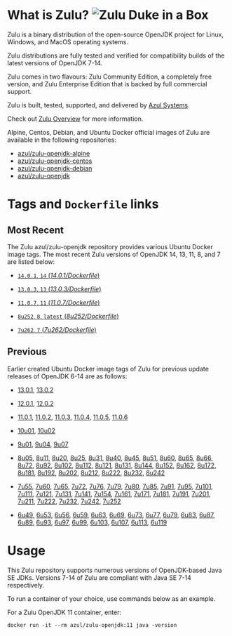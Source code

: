 What is Zulu? ![Zulu Duke in a Box][1]
======================================

Zulu is a binary distribution of the open-source OpenJDK project for Linux, Windows, and MacOS operating systems.

Zulu distributions are fully tested and verified for compatibility builds of the latest versions of OpenJDK 7-14.

Zulu comes in two flavours: Zulu Community Edition, a completely free version, and Zulu Enterprise Edition that is backed by full commercial support.

Zulu is built, tested, supported, and delivered by [Azul Systems][2].

Check out [Zulu Overview][3] for more information.

Alpine, Centos, Debian, and Ubuntu Docker official images of Zulu are available in the following repositories:

  * [azul/zulu-openjdk-alpine][4]
  * [azul/zulu-openjdk-centos][5]
  * [azul/zulu-openjdk-debian][6]
  * [azul/zulu-openjdk][7]

Tags and `Dockerfile` links
===========================

Most Recent
-----------

The Zulu azul/zulu-openjdk repository provides various Ubuntu Docker image tags. The most recent Zulu versions of OpenJDK 14, 13, 11, 8, and 7 are listed below:

 * [`14.0.1`, `14` (*14.0.1/Dockerfile*)][102]

 * [`13.0.3`, `13` (*13.0.3/Dockerfile*)][99]

 * [`11.0.7`, `11` (*11.0.7/Dockerfile*)][90]

 * [`8u252`, `8`, `latest` (*8u252/Dockerfile*)][56]

 * [`7u262`, `7` (*7u262/Dockerfile*)][29]

Previous
--------

Earlier created Ubuntu Docker image tags of Zulu for previous update releases of OpenJDK 6-14 are as follows:

* [13.0.1][100], [13.0.2][101]

* [12.0.1][97], [12.0.2][98]

* [11.0.1][91], [11.0.2][92], [11.0.3][93], [11.0.4][94], [11.0.5][95], [11.0.6][96]

* [10u01][88], [10u02][89]

* [9u01][85], [9u04][86], [9u07][87]

* [8u05][57], [8u11][58], [8u20][59], [8u25][60], [8u31][61], [8u40][62], [8u45][63], [8u51][64], [8u60][65], [8u65][66], [8u66][67], [8u72][68], [8u92][69], [8u102][70], [8u112][71], [8u121][72], [8u131][73], [8u144][74], [8u152][75], [8u162][76], [8u172][77], [8u181][78], [8u192][79], [8u202][80], [8u212][81], [8u222][82], [8u232][83], [8u242][84]

* [7u55][30], [7u60][31], [7u65][32], [7u72][33], [7u76][34], [7u79][35], [7u80][36], [7u85][37], [7u91][38], [7u95][39], [7u101][40], [7u111][41], [7u121][42], [7u131][43], [7u141][44], [7u154][45], [7u161][46], [7u171][47], [7u181][48], [7u191][49], [7u201][50], [7u211][51], [7u222][52], [7u232][53], [7u242][54], [7u252][55]

* [6u49][10], [6u53][11], [6u56][12], [6u59][13], [6u63][14], [6u69][15], [6u73][16], [6u77][17], [6u79][18], [6u83][19], [6u87][20], [6u89][21], [6u93][22], [6u97][23], [6u99][24], [6u103][25], [6u107][26], [6u113][27], [6u119][28]

Usage
=====

This Zulu repository supports numerous versions of OpenJDK-based Java SE JDKs. Versions 7-14 of Zulu are compliant with Java SE 7-14 respectively.

To run a container of your choice, use commands below as an example.

For a Zulu OpenJDK 11 container, enter:

    docker run -it --rm azul/zulu-openjdk:11 java -version

  [1]: https://www.azul.com/files/ZuluDocker60.gif
  [2]: https://www.azul.com/
  [3]: https://www.azul.com/products/zulu-community/
  [4]: https://hub.docker.com/r/azul/zulu-openjdk-alpine
  [5]: https://hub.docker.com/r/azul/zulu-openjdk-centos
  [6]: https://hub.docker.com/r/azul/zulu-openjdk-debian
  [7]: https://hub.docker.com/r/azul/zulu-openjdk

  [10]: https://github.com/zulu-openjdk/zulu-openjdk/blob/master/6u49-6.4.0.6/Dockerfile
  [11]: https://github.com/zulu-openjdk/zulu-openjdk/blob/master/6u53-6.5.0.2/Dockerfile
  [12]: https://github.com/zulu-openjdk/zulu-openjdk/blob/master/6u56-6.6.0.1/Dockerfile
  [13]: https://github.com/zulu-openjdk/zulu-openjdk/blob/master/6u59-6.7.0.2/Dockerfile
  [14]: https://github.com/zulu-openjdk/zulu-openjdk/blob/master/6u63-6.8.0.1/Dockerfile
  [15]: https://github.com/zulu-openjdk/zulu-openjdk/blob/master/6u69-6.9.0.3/Dockerfile
  [16]: https://github.com/zulu-openjdk/zulu-openjdk/blob/master/6u73-6.10.0.3/Dockerfile
  [17]: https://github.com/zulu-openjdk/zulu-openjdk/blob/master/6u77-6.11.0.2/Dockerfile
  [18]: https://github.com/zulu-openjdk/zulu-openjdk/blob/master/6u79-6.12.0.2/Dockerfile
  [19]: https://github.com/zulu-openjdk/zulu-openjdk/blob/master/6u83-6.13.0.3/Dockerfile
  [20]: https://github.com/zulu-openjdk/zulu-openjdk/blob/master/6u87-6.14.0.1/Dockerfile
  [21]: https://github.com/zulu-openjdk/zulu-openjdk/blob/master/6u89-6.15.0.1/Dockerfile
  [22]: https://github.com/zulu-openjdk/zulu-openjdk/blob/master/6u93-6.16.0.1/Dockerfile
  [23]: https://github.com/zulu-openjdk/zulu-openjdk/blob/master/6u97-6.17.0.1/Dockerfile
  [24]: https://github.com/zulu-openjdk/zulu-openjdk/blob/master/6u99-6.18.0.3/Dockerfile
  [25]: https://github.com/zulu-openjdk/zulu-openjdk/blob/master/6u103-6.19.0.1/Dockerfile
  [26]: https://github.com/zulu-openjdk/zulu-openjdk/blob/master/6u107-6.20.0.1/Dockerfile
  [27]: https://github.com/zulu-openjdk/zulu-openjdk/blob/master/6u113-6.21.0.3/Dockerfile
  [28]: https://github.com/zulu-openjdk/zulu-openjdk/blob/master/6u119-6.22.0.3/Dockerfile
  [29]: https://github.com/zulu-openjdk/zulu-openjdk/blob/master/7u262-7.38.0.11/Dockerfile
  [30]: https://github.com/zulu-openjdk/zulu-openjdk/blob/master/7u55-7.4.0.5/Dockerfile
  [31]: https://github.com/zulu-openjdk/zulu-openjdk/blob/master/7u60-7.5.0.1/Dockerfile
  [32]: https://github.com/zulu-openjdk/zulu-openjdk/blob/master/7u65-7.6.0.1/Dockerfile
  [33]: https://github.com/zulu-openjdk/zulu-openjdk/blob/master/7u72-7.7.0.1/Dockerfile
  [34]: https://github.com/zulu-openjdk/zulu-openjdk/blob/master/7u76-7.8.0.3/Dockerfile
  [35]: https://github.com/zulu-openjdk/zulu-openjdk/blob/master/7u79-7.9.0.2/Dockerfile
  [36]: https://github.com/zulu-openjdk/zulu-openjdk/blob/master/7u80-7.10.0.1/Dockerfile
  [37]: https://github.com/zulu-openjdk/zulu-openjdk/blob/master/7u85-7.11.0.3/Dockerfile
  [38]: https://github.com/zulu-openjdk/zulu-openjdk/blob/master/7u91-7.12.0.3/Dockerfile
  [39]: https://github.com/zulu-openjdk/zulu-openjdk/blob/master/7u95-7.13.0.1/Dockerfile
  [40]: https://github.com/zulu-openjdk/zulu-openjdk/blob/master/7u101-7.14.0.5/Dockerfile
  [41]: https://github.com/zulu-openjdk/zulu-openjdk/blob/master/7u111-7.15.0.1/Dockerfile
  [42]: https://github.com/zulu-openjdk/zulu-openjdk/blob/master/7u121-7.16.0.1/Dockerfile
  [43]: https://github.com/zulu-openjdk/zulu-openjdk/blob/master/7u131-7.17.0.5/Dockerfile
  [44]: https://github.com/zulu-openjdk/zulu-openjdk/blob/master/7u141-7.18.0.3/Dockerfile
  [45]: https://github.com/zulu-openjdk/zulu-openjdk/blob/master/7u154-7.20.0.3/Dockerfile
  [46]: https://github.com/zulu-openjdk/zulu-openjdk/blob/master/7u161-7.21.0.3/Dockerfile
  [47]: https://github.com/zulu-openjdk/zulu-openjdk/blob/master/7u171-7.22.0.3/Dockerfile
  [48]: https://github.com/zulu-openjdk/zulu-openjdk/blob/master/7u181-7.23.0.1/Dockerfile
  [49]: https://github.com/zulu-openjdk/zulu-openjdk/blob/master/7u191-7.24.0.1/Dockerfile
  [50]: https://github.com/zulu-openjdk/zulu-openjdk/blob/master/7u201-7.25.0.5/Dockerfile
  [51]: https://github.com/zulu-openjdk/zulu-openjdk/blob/master/7u211-7.27.0.1/Dockerfile
  [52]: https://github.com/zulu-openjdk/zulu-openjdk/blob/master/7u222-7.29.0.5/Dockerfile
  [53]: https://github.com/zulu-openjdk/zulu-openjdk/blob/master/7u232-7.31.0.5/Dockerfile
  [54]: https://github.com/zulu-openjdk/zulu-openjdk/blob/master/7u242-7.34.0.5/Dockerfile
  [55]: https://github.com/zulu-openjdk/zulu-openjdk/blob/master/7u252-7.36.0.5/Dockerfile
  [56]: https://github.com/zulu-openjdk/zulu-openjdk/blob/master/8u252-8.46.0.19/Dockerfile
  [57]: https://github.com/zulu-openjdk/zulu-openjdk/blob/master/8u05-8.1.0.6/Dockerfile
  [58]: https://github.com/zulu-openjdk/zulu-openjdk/blob/master/8u11-8.2.0.1/Dockerfile
  [59]: https://github.com/zulu-openjdk/zulu-openjdk/blob/master/8u20-8.3.0.1/Dockerfile
  [60]: https://github.com/zulu-openjdk/zulu-openjdk/blob/master/8u25-8.4.0.1/Dockerfile
  [61]: https://github.com/zulu-openjdk/zulu-openjdk/blob/master/8u31-8.5.0.1/Dockerfile
  [62]: https://github.com/zulu-openjdk/zulu-openjdk/blob/master/8u40-8.6.0.1/Dockerfile
  [63]: https://github.com/zulu-openjdk/zulu-openjdk/blob/master/8u45-8.7.0.5/Dockerfile
  [64]: https://github.com/zulu-openjdk/zulu-openjdk/blob/master/8u51-8.8.0.3/Dockerfile
  [65]: https://github.com/zulu-openjdk/zulu-openjdk/blob/master/8u60-8.9.0.4/Dockerfile
  [66]: https://github.com/zulu-openjdk/zulu-openjdk/blob/master/8u65-8.10.0.1/Dockerfile
  [67]: https://github.com/zulu-openjdk/zulu-openjdk/blob/master/8u66-8.11.0.1/Dockerfile
  [68]: https://github.com/zulu-openjdk/zulu-openjdk/blob/master/8u72-8.13.0.5/Dockerfile
  [69]: https://github.com/zulu-openjdk/zulu-openjdk/blob/master/8u92-8.15.0.1/Dockerfile
  [70]: https://github.com/zulu-openjdk/zulu-openjdk/blob/master/8u102-8.17.0.3/Dockerfile
  [71]: https://github.com/zulu-openjdk/zulu-openjdk/blob/master/8u112-8.19.0.1/Dockerfile
  [72]: https://github.com/zulu-openjdk/zulu-openjdk/blob/master/8u121-8.20.0.5/Dockerfile
  [73]: https://github.com/zulu-openjdk/zulu-openjdk/blob/master/8u131-8.21.0.1/Dockerfile
  [74]: https://github.com/zulu-openjdk/zulu-openjdk/blob/master/8u144-8.23.0.3/Dockerfile
  [75]: https://github.com/zulu-openjdk/zulu-openjdk/blob/master/8u152-8.25.0.1/Dockerfile
  [76]: https://github.com/zulu-openjdk/zulu-openjdk/blob/master/8u162-8.27.0.7/Dockerfile
  [77]: https://github.com/zulu-openjdk/zulu-openjdk/blob/master/8u172-8.30.0.1/Dockerfile
  [78]: https://github.com/zulu-openjdk/zulu-openjdk/blob/master/8u181-8.31.0.1/Dockerfile
  [79]: https://github.com/zulu-openjdk/zulu-openjdk/blob/master/8u192-8.33.0.1/Dockerfile
  [80]: https://github.com/zulu-openjdk/zulu-openjdk/blob/master/8u202-8.36.0.1/Dockerfile
  [81]: https://github.com/zulu-openjdk/zulu-openjdk/blob/master/8u212-8.38.0.13/Dockerfile
  [82]: https://github.com/zulu-openjdk/zulu-openjdk/blob/master/8u222-8.40.0.25/Dockerfile
  [83]: https://github.com/zulu-openjdk/zulu-openjdk/blob/master/8u232-8.42.0.23/Dockerfile
  [84]: https://github.com/zulu-openjdk/zulu-openjdk/blob/master/8u242-8.44.0.11/Dockerfile
  [85]: https://github.com/zulu-openjdk/zulu-openjdk/blob/master/9u01-9.0.1.3/Dockerfile
  [86]: https://github.com/zulu-openjdk/zulu-openjdk/blob/master/9u04-9.0.4.1/Dockerfile
  [87]: https://github.com/zulu-openjdk/zulu-openjdk/blob/master/9u07-9.0.7.1/Dockerfile
  [88]: https://github.com/zulu-openjdk/zulu-openjdk/blob/master/10u01-10.2/Dockerfile
  [89]: https://github.com/zulu-openjdk/zulu-openjdk/blob/master/10u02-10.3/Dockerfile
  [90]: https://github.com/zulu-openjdk/zulu-openjdk/blob/master/11.0.7-11.39.15/Dockerfile
  [91]: https://github.com/zulu-openjdk/zulu-openjdk/blob/master/11.0.1-11.2/Dockerfile
  [92]: https://github.com/zulu-openjdk/zulu-openjdk/blob/master/11.0.2-11.29/Dockerfile
  [93]: https://github.com/zulu-openjdk/zulu-openjdk/blob/master/11.0.3-11.31/Dockerfile
  [94]: https://github.com/zulu-openjdk/zulu-openjdk/blob/master/11.0.4-11.33/Dockerfile
  [95]: https://github.com/zulu-openjdk/zulu-openjdk/blob/master/11.0.5-11.35/Dockerfile
  [96]: https://github.com/zulu-openjdk/zulu-openjdk/blob/master/11.0.6-11.37/Dockerfile
  [97]: https://github.com/zulu-openjdk/zulu-openjdk/blob/master/12.0.1-12.2/Dockerfile
  [98]: https://github.com/zulu-openjdk/zulu-openjdk/blob/master/12.0.2-12.3/Dockerfile
  [99]: https://github.com/zulu-openjdk/zulu-openjdk/blob/master/13.0.3-13.31.11/Dockerfile
  [100]: https://github.com/zulu-openjdk/zulu-openjdk/blob/master/13.0.1-13.28/Dockerfile
  [101]: https://github.com/zulu-openjdk/zulu-openjdk/blob/master/13.0.2-13.29/Dockerfile
  [102]: https://github.com/zulu-openjdk/zulu-openjdk/blob/master/14.0.1-14.28.21/Dockerfile
